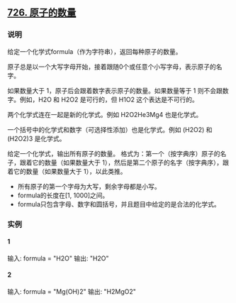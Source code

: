 ## [726. 原子的数量](https://leetcode-cn.com/problems/number-of-atoms/)

### 说明
给定一个化学式formula（作为字符串），返回每种原子的数量。

原子总是以一个大写字母开始，接着跟随0个或任意个小写字母，表示原子的名字。

如果数量大于 1，原子后会跟着数字表示原子的数量。如果数量等于 1 则不会跟数字。例如，H2O 和 H2O2 是可行的，但 H1O2 这个表达是不可行的。

两个化学式连在一起是新的化学式。例如 H2O2He3Mg4 也是化学式。

一个括号中的化学式和数字（可选择性添加）也是化学式。例如 (H2O2) 和 (H2O2)3 是化学式。

给定一个化学式，输出所有原子的数量。
格式为：第一个（按字典序）原子的名子，跟着它的数量（如果数量大于 1），然后是第二个原子的名字（按字典序），跟着它的数量（如果数量大于 1），以此类推。

* 所有原子的第一个字母为大写，剩余字母都是小写。
* formula的长度在[1, 1000]之间。
* formula只包含字母、数字和圆括号，并且题目中给定的是合法的化学式。

### 实例
#### 1
输入: formula = "H2O"
输出: "H2O"

#### 2
输入: formula = "Mg(OH)2"
输出: "H2MgO2"